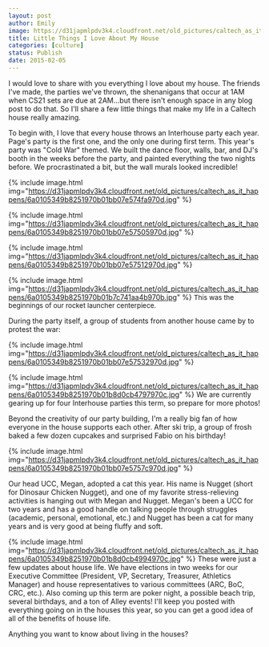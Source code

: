 ```yaml
---
layout: post
author: Emily
image: https://d31japmlpdv3k4.cloudfront.net/old_pictures/caltech_as_it_happens/6a0105349b8251970b01bb07e574ec970d.jpg
title: Little Things I Love About My House 
categories: [culture]
status: Publish
date: 2015-02-05
---
```


I would love to share with you everything I love about my house. The friends I've made, the parties we've thrown, the shenanigans that occur at 1AM when CS21 sets are due at 2AM...but there isn't enough space in any blog post to do that. So I'll share a few little things that make my life in a Caltech house really amazing.

To begin with, I love that every house throws an Interhouse party each year. Page's party is the first one, and the only one during first term. This year's party was "Cold War" themed. We built the dance floor, walls, bar, and DJ's booth in the weeks before the party, and painted everything the two nights before. We procrastinated a bit, but the wall murals looked incredible!


{% include image.html img="https://d31japmlpdv3k4.cloudfront.net/old_pictures/caltech_as_it_happens/6a0105349b8251970b01bb07e574fa970d.jpg" %}


{% include image.html img="https://d31japmlpdv3k4.cloudfront.net/old_pictures/caltech_as_it_happens/6a0105349b8251970b01bb07e57505970d.jpg" %}


{% include image.html img="https://d31japmlpdv3k4.cloudfront.net/old_pictures/caltech_as_it_happens/6a0105349b8251970b01bb07e57512970d.jpg" %}


{% include image.html img="https://d31japmlpdv3k4.cloudfront.net/old_pictures/caltech_as_it_happens/6a0105349b8251970b01b7c741aa4b970b.jpg" %}
<span style="font-size: 10pt;">This was the beginnings of our rocket launcher centerpiece.

During the party itself, a group of students from another house came by to protest the war:

{% include image.html img="https://d31japmlpdv3k4.cloudfront.net/old_pictures/caltech_as_it_happens/6a0105349b8251970b01bb07e57532970d.jpg" %}


{% include image.html img="https://d31japmlpdv3k4.cloudfront.net/old_pictures/caltech_as_it_happens/6a0105349b8251970b01b8d0cb4797970c.jpg" %}
We are currently gearing up for four Interhouse parties this term, so prepare for more photos!

Beyond the creativity of our party building, I'm a really big fan of how everyone in the house supports each other. After ski trip, a group of frosh baked a few dozen cupcakes and surprised Fabio on his birthday!


{% include image.html img="https://d31japmlpdv3k4.cloudfront.net/old_pictures/caltech_as_it_happens/6a0105349b8251970b01bb07e5757c970d.jpg" %}

Our head UCC, Megan, adopted a cat this year. His name is Nugget (short for Dinosaur Chicken Nugget), and one of my favorite stress-relieving activities is hanging out with Megan and Nugget. Megan's been a UCC for two years and has a good handle on talking people through struggles (academic, personal, emotional, etc.) and Nugget has been a cat for many years and is very good at being fluffy and soft.


{% include image.html img="https://d31japmlpdv3k4.cloudfront.net/old_pictures/caltech_as_it_happens/6a0105349b8251970b01b8d0cb4994970c.jpg" %}
These were just a few updates about house life. We have elections in two weeks for our Executive Committee (President, VP, Secretary, Treasurer, Athletics Manager) and house representatives to various committees (ARC, BoC, CRC, etc.). Also coming up this term are poker night, a possible beach trip, several birthdays, and a ton of Alley events! I'll keep you posted with everything going on in the houses this year, so you can get a good idea of all of the benefits of house life.

Anything you want to know about living in the houses?

